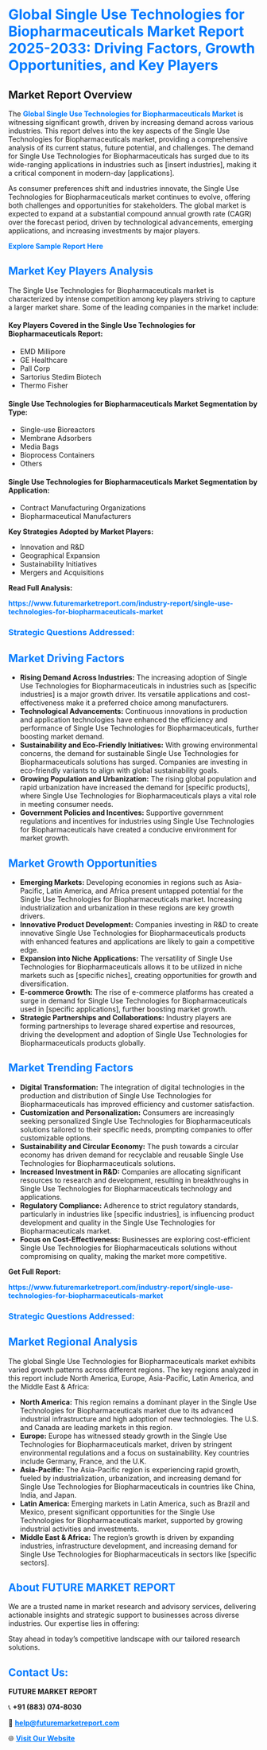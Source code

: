 <h1 style="color: #007BFF;">Global Single Use Technologies for Biopharmaceuticals Market Report 2025-2033: Driving Factors, Growth Opportunities, and Key Players</h1>

<section id="overview">
<h2>Market Report Overview</h2>
<p>The <a href="https://www.futuremarketreport.com/industry-report/single-use-technologies-for-biopharmaceuticals-market" style="color: #007BFF; text-decoration: none;"><strong>Global Single Use Technologies for Biopharmaceuticals Market</strong></a> is witnessing significant growth, driven by increasing demand across various industries. This report delves into the key aspects of the Single Use Technologies for Biopharmaceuticals market, providing a comprehensive analysis of its current status, future potential, and challenges. The demand for Single Use Technologies for Biopharmaceuticals has surged due to its wide-ranging applications in industries such as [insert industries], making it a critical component in modern-day [applications].</p>
<p>As consumer preferences shift and industries innovate, the Single Use Technologies for Biopharmaceuticals market continues to evolve, offering both challenges and opportunities for stakeholders. The global market is expected to expand at a substantial compound annual growth rate (CAGR) over the forecast period, driven by technological advancements, emerging applications, and increasing investments by major players.</p>
</section>

<section id="overview">
<p><a href="https://www.futuremarketreport.com/request-sample/reportId=55818" style="color: #007BFF; text-decoration: none;"><strong>Explore Sample Report Here</strong></a></p>
</section>

<section id="key-players">
<h2 style="color: #007BFF;">Market Key Players Analysis</h2>
<p>The Single Use Technologies for Biopharmaceuticals market is characterized by intense competition among key players striving to capture a larger market share. Some of the leading companies in the market include:</p>
<h4>Key Players Covered in the Single Use Technologies for Biopharmaceuticals Report:</h4>
<ul><li>EMD Millipore</li><li>GE Healthcare</li><li>Pall Corp</li><li>Sartorius Stedim Biotech</li><li>Thermo Fisher</li></ul>
<h4>Single Use Technologies for Biopharmaceuticals Market Segmentation by Type:</h4>
<ul><li>Single-use Bioreactors</li><li>Membrane Adsorbers</li><li>Media Bags</li><li>Bioprocess Containers</li><li>Others</li></ul>

<h4>Single Use Technologies for Biopharmaceuticals Market Segmentation by Application:</h4>
<ul><li>Contract Manufacturing Organizations</li><li>Biopharmaceutical Manufacturers</li></ul>
<p><strong>Key Strategies Adopted by Market Players:</strong></p>
<ul>
<li>Innovation and R&D</li>
<li>Geographical Expansion</li>
<li>Sustainability Initiatives</li>
<li>Mergers and Acquisitions</li>
</ul>
</section>

<section>
<p><strong>Read Full Analysis: </strong></p><a href="https://www.futuremarketreport.com/industry-report/single-use-technologies-for-biopharmaceuticals-market" style="color: #007BFF; text-decoration: none;"><strong>https://www.futuremarketreport.com/industry-report/single-use-technologies-for-biopharmaceuticals-market</strong></a>
<h3 style="color: #007BFF;">Strategic Questions Addressed:</h3>
</section>

<section id="driving-factors">
<h2 style="color: #007BFF;">Market Driving Factors</h2>
<ul>
<li><strong>Rising Demand Across Industries:</strong> The increasing adoption of Single Use Technologies for Biopharmaceuticals in industries such as [specific industries] is a major growth driver. Its versatile applications and cost-effectiveness make it a preferred choice among manufacturers.</li>
<li><strong>Technological Advancements:</strong> Continuous innovations in production and application technologies have enhanced the efficiency and performance of Single Use Technologies for Biopharmaceuticals, further boosting market demand.</li>
<li><strong>Sustainability and Eco-Friendly Initiatives:</strong> With growing environmental concerns, the demand for sustainable Single Use Technologies for Biopharmaceuticals solutions has surged. Companies are investing in eco-friendly variants to align with global sustainability goals.</li>
<li><strong>Growing Population and Urbanization:</strong> The rising global population and rapid urbanization have increased the demand for [specific products], where Single Use Technologies for Biopharmaceuticals plays a vital role in meeting consumer needs.</li>
<li><strong>Government Policies and Incentives:</strong> Supportive government regulations and incentives for industries using Single Use Technologies for Biopharmaceuticals have created a conducive environment for market growth.</li>
</ul>
</section>

<section id="growth-opportunities">
<h2 style="color: #007BFF;">Market Growth Opportunities</h2>
<ul>
<li><strong>Emerging Markets:</strong> Developing economies in regions such as Asia-Pacific, Latin America, and Africa present untapped potential for the Single Use Technologies for Biopharmaceuticals market. Increasing industrialization and urbanization in these regions are key growth drivers.</li>
<li><strong>Innovative Product Development:</strong> Companies investing in R&D to create innovative Single Use Technologies for Biopharmaceuticals products with enhanced features and applications are likely to gain a competitive edge.</li>
<li><strong>Expansion into Niche Applications:</strong> The versatility of Single Use Technologies for Biopharmaceuticals allows it to be utilized in niche markets such as [specific niches], creating opportunities for growth and diversification.</li>
<li><strong>E-commerce Growth:</strong> The rise of e-commerce platforms has created a surge in demand for Single Use Technologies for Biopharmaceuticals used in [specific applications], further boosting market growth.</li>
<li><strong>Strategic Partnerships and Collaborations:</strong> Industry players are forming partnerships to leverage shared expertise and resources, driving the development and adoption of Single Use Technologies for Biopharmaceuticals products globally.</li>
</ul>
</section>

<section id="trending-factors">
<h2 style="color: #007BFF;">Market Trending Factors</h2>
<ul>
<li><strong>Digital Transformation:</strong> The integration of digital technologies in the production and distribution of Single Use Technologies for Biopharmaceuticals has improved efficiency and customer satisfaction.</li>
<li><strong>Customization and Personalization:</strong> Consumers are increasingly seeking personalized Single Use Technologies for Biopharmaceuticals solutions tailored to their specific needs, prompting companies to offer customizable options.</li>
<li><strong>Sustainability and Circular Economy:</strong> The push towards a circular economy has driven demand for recyclable and reusable Single Use Technologies for Biopharmaceuticals solutions.</li>
<li><strong>Increased Investment in R&D:</strong> Companies are allocating significant resources to research and development, resulting in breakthroughs in Single Use Technologies for Biopharmaceuticals technology and applications.</li>
<li><strong>Regulatory Compliance:</strong> Adherence to strict regulatory standards, particularly in industries like [specific industries], is influencing product development and quality in the Single Use Technologies for Biopharmaceuticals market.</li>
<li><strong>Focus on Cost-Effectiveness:</strong> Businesses are exploring cost-efficient Single Use Technologies for Biopharmaceuticals solutions without compromising on quality, making the market more competitive.</li>
</ul>
</section>

<section>
<p><strong>Get Full Report: </strong></p><a href="https://www.futuremarketreport.com/industry-report/single-use-technologies-for-biopharmaceuticals-market" style="color: #007BFF; text-decoration: none;"><strong>https://www.futuremarketreport.com/industry-report/single-use-technologies-for-biopharmaceuticals-market</strong></a>
<h3 style="color: #007BFF;">Strategic Questions Addressed:</h3>
</section>


<section id="regional-analysis">
<h2 style="color: #007BFF;">Market Regional Analysis</h2>
<p>The global Single Use Technologies for Biopharmaceuticals market exhibits varied growth patterns across different regions. The key regions analyzed in this report include North America, Europe, Asia-Pacific, Latin America, and the Middle East & Africa:</p>
<ul>
<li><strong>North America:</strong> This region remains a dominant player in the Single Use Technologies for Biopharmaceuticals market due to its advanced industrial infrastructure and high adoption of new technologies. The U.S. and Canada are leading markets in this region.</li>
<li><strong>Europe:</strong> Europe has witnessed steady growth in the Single Use Technologies for Biopharmaceuticals market, driven by stringent environmental regulations and a focus on sustainability. Key countries include Germany, France, and the U.K.</li>
<li><strong>Asia-Pacific:</strong> The Asia-Pacific region is experiencing rapid growth, fueled by industrialization, urbanization, and increasing demand for Single Use Technologies for Biopharmaceuticals in countries like China, India, and Japan.</li>
<li><strong>Latin America:</strong> Emerging markets in Latin America, such as Brazil and Mexico, present significant opportunities for the Single Use Technologies for Biopharmaceuticals market, supported by growing industrial activities and investments.</li>
<li><strong>Middle East & Africa:</strong> The region’s growth is driven by expanding industries, infrastructure development, and increasing demand for Single Use Technologies for Biopharmaceuticals in sectors like [specific sectors].</li>
</ul>
</section>

<footer>
<h2 style="color: #007BFF;">About FUTURE MARKET REPORT</h2>
<p>We are a trusted name in market research and advisory services, delivering actionable insights and strategic support to businesses across diverse industries. Our expertise lies in offering:</p>

<p>Stay ahead in today’s competitive landscape with our tailored research solutions.</p>

<h2 style="color: #007BFF;">Contact Us:</h2>
<p><strong>FUTURE MARKET REPORT</strong></p>
<p>📞 <strong>+91 (883) 074-8030</strong></p>
<p>📧 <strong><a href="mailto:help@futuremarketreport.com" style="color: #007BFF;">help@futuremarketreport.com</a></strong></p>
<p>🌐 <strong><a href="https://www.futuremarketreport.com/" style="color: #007BFF;">Visit Our Website</a></strong></p>
</footer>